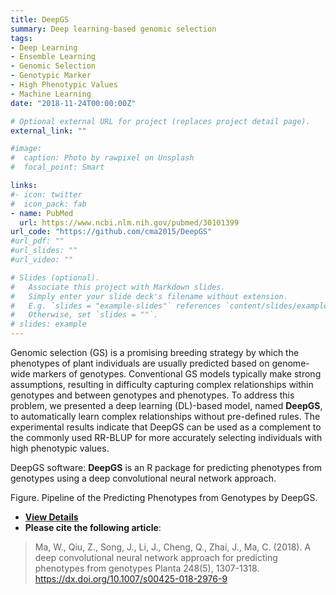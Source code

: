 ```yaml
---
title: DeepGS
summary: Deep learning-based genomic selection
tags:
- Deep Learning
- Ensemble Learning
- Genomic Selection
- Genotypic Marker
- High Phenotypic Values
- Machine Learning
date: "2018-11-24T00:00:00Z"

# Optional external URL for project (replaces project detail page).
external_link: ""

#image:
#  caption: Photo by rawpixel on Unsplash
#  focal_point: Smart

links:
#- icon: twitter
#  icon_pack: fab
- name: PubMed
  url: https://www.ncbi.nlm.nih.gov/pubmed/30101399
url_code: "https://github.com/cma2015/DeepGS"
#url_pdf: ""
#url_slides: ""
#url_video: ""

# Slides (optional).
#   Associate this project with Markdown slides.
#   Simply enter your slide deck's filename without extension.
#   E.g. `slides = "example-slides"` references `content/slides/example-slides.md`.
#   Otherwise, set `slides = ""`.
# slides: example
---
```


Genomic selection (GS) is a promising breeding strategy by which the phenotypes of plant individuals are usually predicted based on genome-wide markers of genotypes. Conventional GS models typically make strong assumptions, resulting in difficulty capturing complex relationships within genotypes and between genotypes and phenotypes. To address this problem, we presented a deep learning (DL)-based model, named **DeepGS**, to automatically learn complex relationships without pre-defined rules. The experimental results indicate that DeepGS can be used as a complement to the commonly used RR-BLUP for more accurately selecting individuals with high phenotypic values.

DeepGS software: **DeepGS** is an R package for predicting phenotypes from genotypes using a deep convolutional neural network approach.


Figure. Pipeline of the Predicting Phenotypes from Genotypes by DeepGS.

* [**View Details**](http://bioinfo.nwafu.edu.cn/publication/planta_2018_deepgs/)
* **Please cite the following article**:<br>

> Ma, W., Qiu, Z., Song, J., Li, J., Cheng, Q., Zhai, J., Ma, C. (2018). A deep convolutional neural network approach for predicting phenotypes from genotypes Planta  248(5), 1307-1318. https://dx.doi.org/10.1007/s00425-018-2976-9
